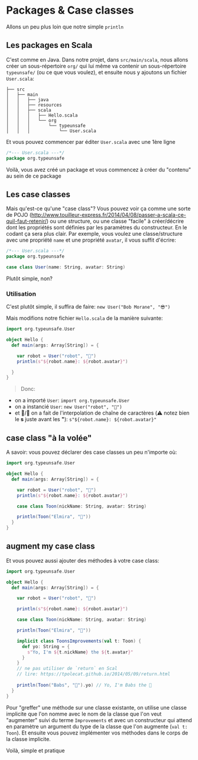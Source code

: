 # Packages & Case classes

Allons un peu plus loin que notre simple `println`

## Les packages en Scala

C'est comme en Java. Dans notre projet, dans `src/main/scala`, nous allons créer un sous-répertoire `org/` qui lui même va contenir un sous-répertoire `typeunsafe/` (ou ce que vous voulez), et ensuite nous y ajoutons un fichier `User.scala`:

```
├── src
│   ├── main
│   │   ├── java
│   │   ├── resources
│   │   ├── scala
│   │   │   ├── Hello.scala
│   │   │   └── org
│   │   │       └── typeunsafe
│   │   │           └── User.scala
```

Et vous pouvez commencer par éditer `User.scala` avec une 1ère ligne

```scala
/*--- User.scala ---*/
package org.typeunsafe


```
Voilà, vous avez créé un package et vous commencez à créer du "contenu" au sein de ce package

## Les case classes

Mais qu'est-ce qu'une "case class"? Vous pouvez voir ça comme une sorte de POJO (http://www.touilleur-express.fr/2014/04/08/passer-a-scala-ce-quil-faut-retenir/) ou une structure, ou une classe "facile" à créer/décrire dont les propriétés sont définies par les paramètres du constructeur. En le codant ça sera plus clair. Par exemple, vous voulez une classe/structure avec une propriété `name` et une propriété `avatar`, il vous suffit d'écrire:

```scala
/*--- User.scala ---*/
package org.typeunsafe

case class User(name: String, avatar: String)
```
Plutôt simple, non?

### Utilisation

C'est plutôt simple, il suffira de faire: `new User("Bob Morane", "😎")`

Mais modifions notre fichier `Hello.scala` de la manière suivante:

```scala
import org.typeunsafe.User

object Hello {
  def main(args: Array[String]) = {

    var robot = User("robot", "🤖")
    println(s"${robot.name}: ${robot.avatar}")

  }        
}
```

> Donc:

- on a importé `User`: `import org.typeunsafe.User`
- on a instancié `User`: `new User("robot", "🤖")`
- et 🍒/🍰 on a fait de l'interpolation de chaîne de caractères (⚠️ notez bien le **s** juste avant les **"**): `s"${robot.name}: ${robot.avatar}"`

## case class "à la volée"

A savoir: vous pouvez déclarer des case classes un peu n'importe où:

```scala
import org.typeunsafe.User

object Hello {
  def main(args: Array[String]) = {

    var robot = User("robot", "🤖")
    println(s"${robot.name}: ${robot.avatar}")

    case class Toon(nickName: String, avatar: String)

    println(Toon("Elmira", "🐹"))
  }        
}
```

## augment my case class

Et vous pouvez aussi ajouter des méthodes à votre case class:

```scala
import org.typeunsafe.User

object Hello {
  def main(args: Array[String]) = {

    var robot = User("robot", "🤖")

    println(s"${robot.name}: ${robot.avatar}")

    case class Toon(nickName: String, avatar: String)

    println(Toon("Elmira", "🐹"))

    implicit class ToonsImprovements(val t: Toon) {
      def yo: String = {
        s"Yo, I'm ${t.nickName} the ${t.avatar}"
      }
    }
    // ne pas utiliser de `return` en Scal
    // lire: https://tpolecat.github.io/2014/05/09/return.html
    
    println(Toon("Babs", "🐰").yo) // Yo, I'm Babs the 🐰
  }        
}
```

Pour "greffer" une méthode sur une classe existante, on utilise une classe implicite que l'on nomme avec le nom de la classe que l'on veut "augmenter" suivi du terme `Improvements` et avec un constructeur qui attend en paramètre un argument du type de la classe que l'on augmente (`val t: Toon`). Et ensuite vous pouvez implémenter vos méthodes dans le corps de la classe implicite.

Voilà, simple et pratique

